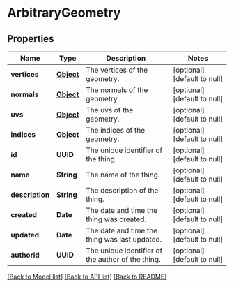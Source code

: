 # ArbitraryGeometry
## Properties

| Name | Type | Description | Notes |
|------------ | ------------- | ------------- | -------------|
| **vertices** | [**Object**](.md) | The vertices of the geometry. | [optional] [default to null] |
| **normals** | [**Object**](.md) | The normals of the geometry. | [optional] [default to null] |
| **uvs** | [**Object**](.md) | The uvs of the geometry. | [optional] [default to null] |
| **indices** | [**Object**](.md) | The indices of the geometry. | [optional] [default to null] |
| **id** | **UUID** | The unique identifier of the thing. | [optional] [default to null] |
| **name** | **String** | The name of the thing. | [optional] [default to null] |
| **description** | **String** | The description of the thing. | [optional] [default to null] |
| **created** | **Date** | The date and time the thing was created. | [optional] [default to null] |
| **updated** | **Date** | The date and time the thing was last updated. | [optional] [default to null] |
| **authorid** | **UUID** | The unique identifier of the author of the thing. | [optional] [default to null] |

[[Back to Model list]](../README.md#documentation-for-models) [[Back to API list]](../README.md#documentation-for-api-endpoints) [[Back to README]](../README.md)


